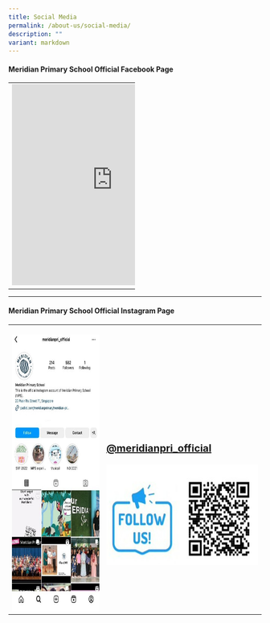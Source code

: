 ```yaml
---
title: Social Media
permalink: /about-us/social-media/
description: ""
variant: markdown
---
```

#### Meridian Primary School Official Facebook Page

<table style="width:50%">
  <tbody><tr>
    <td><iframe src="https://www.facebook.com/plugins/page.php?href=https%3A%2F%2Fwww.facebook.com%2Fmeridianpri%2F&amp;tabs=timeline&amp;width=350&amp;height=500&amp;small\_header=false&amp;adapt\_container\_width=true&amp;hide\_cover=false&amp;show\_facepile=true&amp;appId" width="400" height="400" style="border:none;overflow:hidden" scrolling="no" frameborder="0" allowfullscreen="true" allow="autoplay; clipboard-write; encrypted-media; picture-in-picture; web-share"></iframe></td>
    <td><br><br><br><br><p style="font-size:20px"><b><a href="https://www.facebook.com/meridianpri/">https://www.facebook.com/meridianpri/</a></b></p><img src="/images/About%20As/FB.png" style="width:480px;height:200px;float:center">
		</td>
  </tr>
</tbody></table>

<hr>

#### Meridian Primary School Official Instagram Page

<table style="width:100%">
  <tbody><tr>
    <td><br><img src="/images/About%20As/InkedInsta.jpg" style="width:320px;height:550px;float:center"></td>
    <td><br><br><br><br><br><br><br><p style="font-size:20px"><b><a href="https://www.instagram.com/meridianpri_official/">@meridianpri_official</a></b></p><img src="/images/About%20As/IG.png" style="width:380px;height:200px;float:center">
		</td>
  </tr>
</tbody></table>

